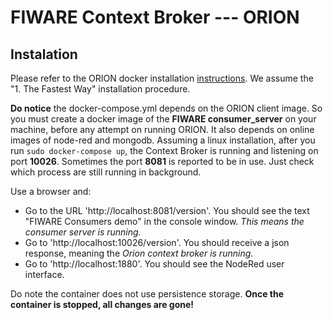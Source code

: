 # FIWARE Context Broker --- ORION

## Instalation

Please refer to the ORION docker installation [instructions](
https://github.com/telefonicaid/fiware-orion/tree/master/docker). We assume the "1. The Fastest Way" installation procedure.

**Do notice** the docker-compose.yml depends on the ORION client image. So you must create a docker image of the **FIWARE consumer_server** on your machine, before any attempt on running ORION. It also depends on online images of node-red and mongodb.
Assuming a linux installation, after you run `sudo docker-compose up`, the Context Broker is running and listening on port **10026**. Sometimes the port **8081** is reported to be in use. Just check which process are still running in background.

Use a browser and:
- Go to the URL 'http://localhost:8081/version'. You should see the text "FIWARE Consumers demo" in the console window. *This means the consumer server is running.* 
- Go to 'http://localhost:10026/version'. You should receive a json response, meaning the *Orion context broker is running*.
- Go to 'http://localhost:1880'. You should see the NodeRed user interface.

Do note the container does not use persistence storage. **Once the container is stopped, all changes are gone!**